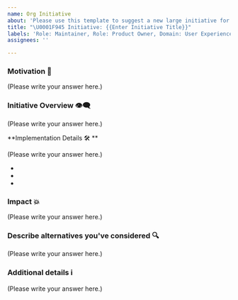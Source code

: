 ```yaml
---
name: Org Initiative
about: 'Please use this template to suggest a new large initiative for the org. '
title: "\U0001F945 Initiative: {{Enter Initiative Title}}"
labels: 'Role: Maintainer, Role: Product Owner, Domain: User Experience'
assignees: ''

---
```


### Motivation 🏁

<!--
A  clear and concise motivation for this initiative? How will this help execute the vision of the org?
-->

(Please write your answer here.)

### Initiative Overview 👁️‍🗨️ 

<!--
  A clear and concise description of what the initiative is.
-->

(Please write your answer here.)

**Implementation Details 🛠️ **
<!--- Please share a plan to help realize this initiative -->

(Please write your answer here.)


- 
- 
- 

### Impact 💥

(Please write your answer here.)

### Describe alternatives you've considered 🔍

<!--
  An outline of other solutions you've tried or researched.
-->

(Please write your answer here.)

### Additional details ℹ️

<!--
  Is there anything else you can add about the proposal?
  You might want to link to related issues here, if you haven't already.
-->

(Please write your answer here.)
